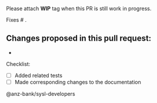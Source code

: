 Please attach **WIP** tag when this PR is still work in progress.

Fixes # .

Changes proposed in this pull request:
- 
- 

Checklist:
- [ ] Added related tests
- [ ] Made corresponding changes to the documentation

@anz-bank/sysl-developers
